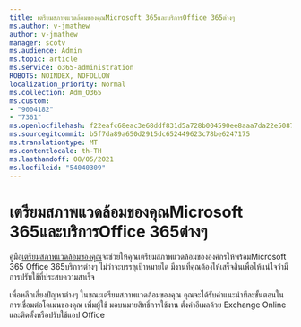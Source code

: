 ```yaml
---
title: เตรียมสภาพแวดล้อมของคุณMicrosoft 365และบริการOffice 365ต่างๆ
ms.author: v-jmathew
author: v-jmathew
manager: scotv
ms.audience: Admin
ms.topic: article
ms.service: o365-administration
ROBOTS: NOINDEX, NOFOLLOW
localization_priority: Normal
ms.collection: Adm_O365
ms.custom:
- "9004182"
- "7361"
ms.openlocfilehash: f22eafc68eac3e68ddf831d5a728b004590ee8aaa7da22e508716ceb257250b1
ms.sourcegitcommit: b5f7da89a650d2915dc652449623c78be6247175
ms.translationtype: MT
ms.contentlocale: th-TH
ms.lasthandoff: 08/05/2021
ms.locfileid: "54040309"
---
```

# <a name="prepare-your-environment-for-microsoft-365-and-office-365-services"></a>เตรียมสภาพแวดล้อมของคุณMicrosoft 365และบริการOffice 365ต่างๆ

คู่มือ[เตรียมสภาพแวดล้อมของคุณ](https://go.microsoft.com/fwlink/?linkid=2005213)จะช่วยให้คุณเตรียมสภาพแวดล้อมขององค์กรให้พร้อมMicrosoft 365 Office 365บริการต่างๆ ไม่ว่าจะบรรลุเป้าหมายใด มีงานที่คุณต้องให้เสร็จสิ้นเพื่อให้แน่ใจว่ามีการปรับใช้ที่ประสบความสาเร็จ

เพื่อหลีกเลี่ยงปัญหาต่างๆ ในขณะเตรียมสภาพแวดล้อมของคุณ คุณจะได้รับคําแนะนําทีละขั้นตอนในการเชื่อมต่อโดเมนของคุณ เพิ่มผู้ใช้ มอบหมายสิทธิ์การใช้งาน ตั้งค่าอีเมลด้วย Exchange Online และติดตั้งหรือปรับใช้แอป Office
